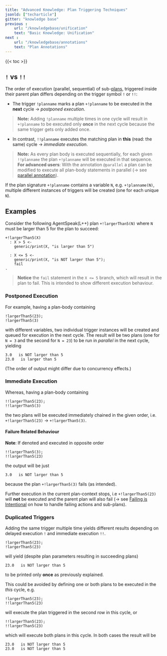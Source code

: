 ```yaml
---
title: "Advanced Knowledge: Plan Triggering Techniques"
jsonld: ["techarticle"]
gitter: "knowledge base"
previous :
    url: "/knowledgebase/unification"
    text: "Basic Knowledge: Unification"
next :
    url: "/knowledgebase/annotations"
    text: "Plan Annotations"
---
```


{{< toc >}}

## `!` vs `!!`

The order of execution (parallel, sequential) of sub-[plans](../plans), triggered inside their parent plan differs depending on the trigger symbol `!` or `!!`:

* The trigger `!planname` marks a plan `+!planname` to be executed in the **next** cycle $\to$ *postponed execution*.

> **Note:** Adding `!planname` multiple times in one cycle will result in `+!planname` to be executed only **once** in the next cycle because the same trigger gets only added once.

* In contrast, `!!planname` executes the matching plan in **this** (read: the same) cycle $\to$ *immediate execution*.
 
> **Note:** As every plan body is executed sequentially, for each given `!!planname` the plan `+!planname` will be executed in that sequence.<br>
> **For advanced users**: With the annotation `@parallel` a plan can be modified to execute all plan-body statements in parallel ($\to$ see [parallel annotation](/knowledgebase/annotations/#parallel)).

If the plan signature `+!planname` contains a variable `N`, e.g. `+!planname(N)`, multiple different instances of triggers will be created (one for each unique `N`).

## Examples

Consider the following AgentSpeak(L++) plan `+!largerThan5(N)` where `N` must be larger than 5 for the plan to succeed:

```agentspeak
+!largerThan5(X)
  : X > 5 <-
    generic/print(X, "is larger than 5")

  : X <= 5 <-
    generic/print(X, "is NOT larger than 5");
    fail
.
```

> **Notice** the `fail` statement in the `X <= 5` branch, which will result in the plan to fail. This is intended to show different execution behaviour.

### Postponed Execution

For example, having a plan-body containing

```agentspeak
!largerThan5(23);
!largerThan5(3)
```

with different variables, two individual trigger instances will be created and queued for execution in the next cycle.
The result will be two plans (one for `N = 3` and the second for `N = 23`) to be run in *parallel* in the next cycle, yielding

```commandline
3.0   is NOT larger than 5
23.0   is larger than 5
```

(The order of output might differ due to concurrency effects.)

### Immediate Execution

Whereas, having a plan-body containing

```agentspeak
!!largerThan5(23);
!!largerThan5(3)
```

the two plans will be executed immediately chained in the given order, i.e. `+!largerThan5(23)` $\to$ `+!largerThan5(3)`.

#### Failure Related Behaviour

**Note**: If denoted and executed in opposite order

```agentspeak
!!largerThan5(3);
!!largerThan5(23)
```

the output will be just

```commandline
3.0   is NOT larger than 5
```

because the plan `+!largerThan5(3)` fails (as intended).

Further execution in the current plan-context stops, i.e `+!largerThan5(23)` will **not** be executed and the parent plan will also fail ($\to$ see [Failing is Intentional](/knowledgebase/failing) on how to handle failing actions and sub-plans).

### Duplicated Triggers

Adding the same trigger multiple time yields different results depending on delayed execution `!` and immediate execution `!!`.

```agentspeak
!largerThan5(23);
!largerThan5(23)
```

will yield (despite plan parameters resulting in succeeding plans)

```commandline
23.0   is NOT larger than 5
```

to be printed only **once** as previously explained.

This could be avoided by defining one or both plans to be executed in the *this* cycle, e.g.

```agentspeak
!largerThan5(23);
!!largerThan5(23)
```

will execute the plan triggered in the second row in this cycle, or

```agentspeak
!!largerThan5(23);
!!largerThan5(23)
```

which will execute both plans in this cycle.
In both cases the result will be

```commandline
23.0   is NOT larger than 5
23.0   is NOT larger than 5
```

